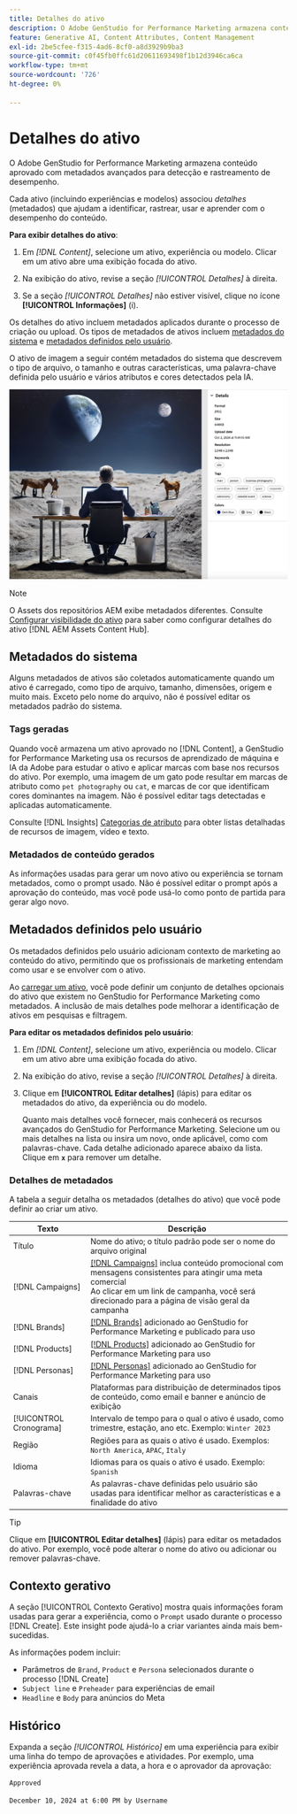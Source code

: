 ```yaml
---
title: Detalhes do ativo
description: O Adobe GenStudio for Performance Marketing armazena conteúdo aprovado com metadados avançados para pesquisa e rastreamento de desempenho.
feature: Generative AI, Content Attributes, Content Management
exl-id: 2be5cfee-f315-4ad6-8cf0-a8d3929b9ba3
source-git-commit: c0f45fb0ffc61d20611693498f1b12d3946ca6ca
workflow-type: tm+mt
source-wordcount: '726'
ht-degree: 0%

---
```


# Detalhes do ativo

O Adobe GenStudio for Performance Marketing armazena conteúdo aprovado com metadados avançados para detecção e rastreamento de desempenho.

Cada ativo (incluindo experiências e modelos) associou _detalhes_ (metadados) que ajudam a identificar, rastrear, usar e aprender com o desempenho do conteúdo.

**Para exibir detalhes do ativo**:

1. Em _[!DNL Content]_, selecione um ativo, experiência ou modelo. Clicar em um ativo abre uma exibição focada do ativo.

1. Na exibição do ativo, revise a seção _[!UICONTROL Detalhes]_ à direita.

1. Se a seção _[!UICONTROL Detalhes]_ não estiver visível, clique no ícone **[!UICONTROL Informações]** (i).

Os detalhes do ativo incluem metadados aplicados durante o processo de criação ou upload. Os tipos de metadados de ativos incluem [metadados do sistema](#system-metadata) e [metadados definidos pelo usuário](#user-defined-metadata).

O ativo de imagem a seguir contém metadados do sistema que descrevem o tipo de arquivo, o tamanho e outras características, uma palavra-chave definida pelo usuário e vários atributos e cores detectados pela IA.

![detalhes de um ativo com várias marcas](/help/assets/content-asset-details.png)

>[!NOTE]
>
>O Assets dos repositórios AEM exibe metadados diferentes. Consulte [Configurar visibilidade do ativo](connect-aem-repo.md#step-4-configure-asset-visibility) para saber como configurar detalhes do ativo [!DNL AEM Assets Content Hub].

## Metadados do sistema

Alguns metadados de ativos são coletados automaticamente quando um ativo é carregado, como tipo de arquivo, tamanho, dimensões, origem e muito mais. Exceto pelo nome do arquivo, não é possível editar os metadados padrão do sistema.

### Tags geradas

Quando você armazena um ativo aprovado no [!DNL Content], a GenStudio for Performance Marketing usa os recursos de aprendizado de máquina e IA da Adobe para estudar o ativo e aplicar marcas com base nos recursos do ativo. Por exemplo, uma imagem de um gato pode resultar em marcas de atributo como `pet photography` ou `cat`, e marcas de cor que identificam cores dominantes na imagem. Não é possível editar tags detectadas e aplicadas automaticamente.

Consulte [!DNL Insights] [Categorias de atributo](/help/user-guide/insights/attributes.md#categories) para obter listas detalhadas de recursos de imagem, vídeo e texto.

### Metadados de conteúdo gerados

As informações usadas para gerar um novo ativo ou experiência se tornam metadados, como o prompt usado. Não é possível editar o prompt após a aprovação do conteúdo, mas você pode usá-lo como ponto de partida para gerar algo novo.

## Metadados definidos pelo usuário

Os metadados definidos pelo usuário adicionam contexto de marketing ao conteúdo do ativo, permitindo que os profissionais de marketing entendam como usar e se envolver com o ativo.

Ao [carregar um ativo](/help/user-guide/content/manage-assets.md#add-assets), você pode definir um conjunto de detalhes opcionais do ativo que existem no GenStudio for Performance Marketing como metadados. A inclusão de mais detalhes pode melhorar a identificação de ativos em pesquisas e filtragem.

**Para editar os metadados definidos pelo usuário**:

1. Em _[!DNL Content]_, selecione um ativo, experiência ou modelo. Clicar em um ativo abre uma exibição focada do ativo.

1. Na exibição do ativo, revise a seção _[!UICONTROL Detalhes]_ à direita.

1. Clique em **[!UICONTROL Editar detalhes]** (lápis) para editar os metadados do ativo, da experiência ou do modelo.

   Quanto mais detalhes você fornecer, mais conhecerá os recursos avançados do GenStudio for Performance Marketing. Selecione um ou mais detalhes na lista ou insira um novo, onde aplicável, como com palavras-chave. Cada detalhe adicionado aparece abaixo da lista. Clique em **`x`** para remover um detalhe.

### Detalhes de metadados

A tabela a seguir detalha os metadados (detalhes do ativo) que você pode definir ao criar um ativo.

| Texto | Descrição |
| -------------- | ----------- |
| Título | Nome do ativo; o título padrão pode ser o nome do arquivo original |
| [!DNL Campaigns] | [[!DNL Campaigns]](/help/user-guide/campaigns/overview.md) inclua conteúdo promocional com mensagens consistentes para atingir uma meta comercial<br>Ao clicar em um link de campanha, você será direcionado para a página de visão geral da campanha |
| [!DNL Brands] | [[!DNL Brands]](/help/user-guide/guidelines/brands.md) adicionado ao GenStudio for Performance Marketing e publicado para uso |
| [!DNL Products] | [[!DNL Products]](/help/user-guide/guidelines/products.md) adicionado ao GenStudio for Performance Marketing para uso |
| [!DNL Personas] | [[!DNL Personas]](/help/user-guide/guidelines/personas.md) adicionado ao GenStudio for Performance Marketing para uso |
| Canais | Plataformas para distribuição de determinados tipos de conteúdo, como email e banner e anúncio de exibição |
| [!UICONTROL Cronograma] | Intervalo de tempo para o qual o ativo é usado, como trimestre, estação, ano etc. Exemplo: `Winter 2023` |
| Região | Regiões para as quais o ativo é usado. Exemplos: `North America`, `APAC`, `Italy` |
| Idioma | Idiomas para os quais o ativo é usado. Exemplo: `Spanish` |
| Palavras-chave | As palavras-chave definidas pelo usuário são usadas para identificar melhor as características e a finalidade do ativo |

>[!TIP]
>
>Clique em **[!UICONTROL Editar detalhes]** (lápis) para editar os metadados do ativo. Por exemplo, você pode alterar o nome do ativo ou adicionar ou remover palavras-chave.

## Contexto gerativo

A seção [!UICONTROL Contexto Gerativo] mostra quais informações foram usadas para gerar a experiência, como o `Prompt` usado durante o processo [!DNL Create]. Este insight pode ajudá-lo a criar variantes ainda mais bem-sucedidas.

As informações podem incluir:

- Parâmetros de `Brand`, `Product` e `Persona` selecionados durante o processo [!DNL Create]
- `Subject line` e `Preheader` para experiências de email
- `Headline` e `Body` para anúncios do Meta

## Histórico

Expanda a seção _[!UICONTROL Histórico]_ em uma experiência para exibir uma linha do tempo de aprovações e atividades. Por exemplo, uma experiência aprovada revela a data, a hora e o aprovador da aprovação:

```
Approved

December 10, 2024 at 6:00 PM by Username
```
